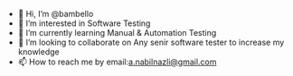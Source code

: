 - 👋 Hi, I’m @bambello
- 👀 I’m interested in Software Testing
- 🌱 I’m currently learning Manual & Automation Testing
- 💞️ I’m looking to collaborate on Any senir software tester to increase my knowledge
- 📫 How to reach me by email:a.nabilnazli@gmail.com

<!---
bambello/bambello is a ✨ special ✨ repository because its `README.md` (this file) appears on your GitHub profile.
You can click the Preview link to take a look at your changes.
--->

